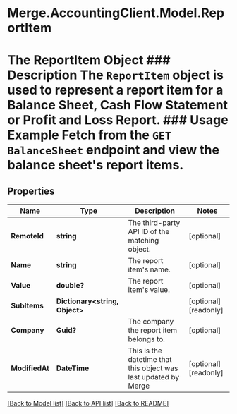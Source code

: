 # Merge.AccountingClient.Model.ReportItem
# The ReportItem Object ### Description The `ReportItem` object is used to represent a report item for a Balance Sheet, Cash Flow Statement or Profit and Loss Report.  ### Usage Example Fetch from the `GET BalanceSheet` endpoint and view the balance sheet's report items.

## Properties

Name | Type | Description | Notes
------------ | ------------- | ------------- | -------------
**RemoteId** | **string** | The third-party API ID of the matching object. | [optional] 
**Name** | **string** | The report item&#39;s name. | [optional] 
**Value** | **double?** | The report item&#39;s value. | [optional] 
**SubItems** | **Dictionary&lt;string, Object&gt;** |  | [optional] [readonly] 
**Company** | **Guid?** | The company the report item belongs to. | [optional] 
**ModifiedAt** | **DateTime** | This is the datetime that this object was last updated by Merge | [optional] [readonly] 

[[Back to Model list]](../README.md#documentation-for-models) [[Back to API list]](../README.md#documentation-for-api-endpoints) [[Back to README]](../README.md)


